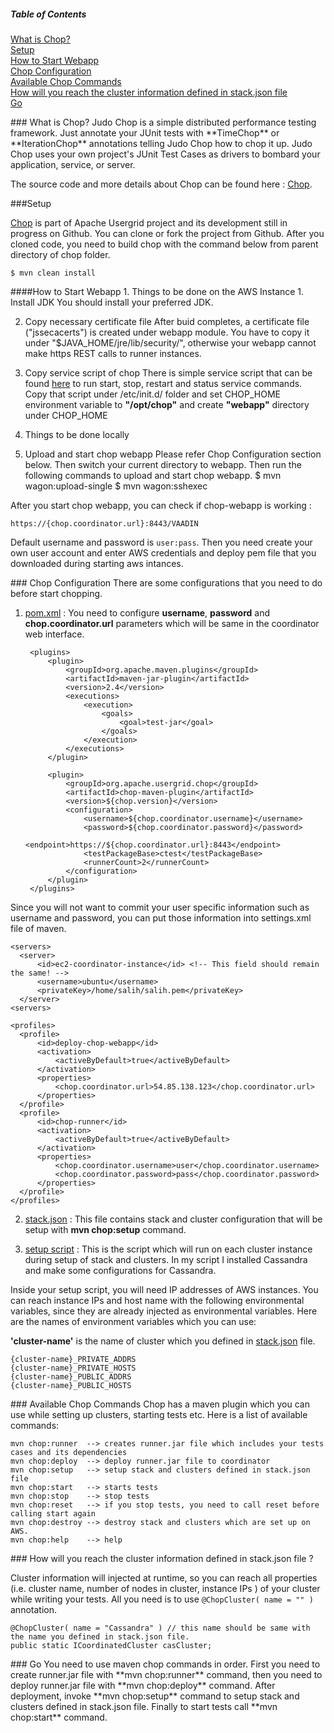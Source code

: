 ##### Table of Contents  
[What is Chop?](#whatis)  
[Setup](#setup)  
[How to Start Webapp](#start)  
[Chop Configuration](#config)  
[Available Chop Commands](#commands)  
[How will you reach the cluster information defined in stack.json file](#stack.json)  
[Go](#go)


<a name="whatis"/>
### What is Chop?
Judo Chop is a simple distributed performance testing framework. Just annotate your JUnit tests with **TimeChop** or **IterationChop** annotations telling Judo Chop how to chop it up. Judo Chop uses your own project's JUnit Test Cases as drivers to bombard your application, service, or server.

The source code and more details about Chop can be found here : [Chop](https://github.com/usergrid/usergrid/tree/two-dot-o/chop).  

<a name="setup"/>
###Setup

[Chop](https://github.com/usergrid/usergrid/tree/two-dot-o) is part of Apache Usergrid project and its development still in progress on Github.
You can clone or fork the project from Github. After you cloned code, you need to build chop with the command below from parent directory of chop folder.
  
    $ mvn clean install
 
<a name="start"/>   
####How to Start Webapp
1. Things to be done on the AWS Instance
  1. Install JDK
You should install your preferred JDK.

  2. Copy necessary certificate file
After buid completes, a certificate file ("jssecacerts") is created under webapp module. You have to copy it under "$JAVA_HOME/jre/lib/security/", otherwise your webapp cannot make https REST calls to runner instances.

  3. Copy service script of chop 
There is simple service script that can be found [here](https://github.com/salihkardan/ChoppedCassandraTests/blob/master/src/main/resources/chop-webapp) to run start, stop, restart and status service commands. Copy that script under /etc/init.d/ folder and set CHOP_HOME environment variable to **"/opt/chop"** and create **"webapp"** directory under CHOP_HOME

2. Things to be done locally
  1. Upload and start chop webapp 
Please refer Chop Configuration section below. Then switch your current directory to webapp. Then run the following commands to upload and start chop webapp. 
    $ mvn wagon:upload-single
    $ mvn wagon:sshexec

After you start chop webapp, you can check if chop-webapp is working :

    https://{chop.coordinator.url}:8443/VAADIN
Default username and password is `user:pass`. Then you need create your own user account and enter AWS credentials and deploy pem file that you downloaded during starting aws intances. 

<a name="config"/>
### Chop Configuration
There are some configurations that you need to do before start chopping. 

1) [pom.xml](https://github.com/salihkardan/ChoppedCassandraTests/blob/master/pom.xml) : You need to configure **username**, **password** and **chop.coordinator.url** parameters which will be same in the coordinator web interface. 
        
        <plugins>
            <plugin>
                <groupId>org.apache.maven.plugins</groupId>
                <artifactId>maven-jar-plugin</artifactId>
                <version>2.4</version>
                <executions>
                    <execution>
                        <goals>
                            <goal>test-jar</goal>
                        </goals>
                    </execution>
                </executions>
            </plugin>

            <plugin>
                <groupId>org.apache.usergrid.chop</groupId>
                <artifactId>chop-maven-plugin</artifactId>
                <version>${chop.version}</version>
                <configuration>
                    <username>${chop.coordinator.username}</username>
                    <password>${chop.coordinator.password}</password>
                    <endpoint>https://${chop.coordinator.url}:8443</endpoint>
                    <testPackageBase>ctest</testPackageBase>
                    <runnerCount>2</runnerCount>
                </configuration>
            </plugin>
        </plugins>

Since you will not want to commit your user specific information such as username and password, you can put those information into settings.xml file of maven.

    <servers>
      <server>
          <id>ec2-coordinator-instance</id> <!-- This field should remain the same! -->
          <username>ubuntu</username>
          <privateKey>/home/salih/salih.pem</privateKey>
      </server>
    <servers>

    <profiles>
      <profile>
          <id>deploy-chop-webapp</id>
          <activation>
              <activeByDefault>true</activeByDefault>
          </activation>
          <properties>
              <chop.coordinator.url>54.85.138.123</chop.coordinator.url>
          </properties>
      </profile>
      <profile>
          <id>chop-runner</id>
          <activation>
              <activeByDefault>true</activeByDefault>
          </activation>
          <properties>
              <chop.coordinator.username>user</chop.coordinator.username>
              <chop.coordinator.password>pass</chop.coordinator.password>
          </properties>
      </profile> 
    </profiles>

2) [stack.json](https://github.com/salihkardan/ChoppedCassandraTests/blob/master/src/main/resources/stack.json) : This file contains stack and cluster configuration that will be setup with **mvn chop:setup** command.

3) [setup script](https://github.com/salihkardan/ChoppedCassandraTests/blob/master/src/main/resources/install_cassandra.sh) : This is the script which will run on each cluster instance during setup of stack and clusters. In my script I installed Cassandra and make some configurations for Cassandra.  

Inside your setup script, you will need IP addresses of AWS instances. You can reach instance IPs and host name with the following environmental variables, since they are already injected as environmental variables. Here are the names of environment variables which you can use:   

**'cluster-name'** is the name of cluster which you defined in [stack.json](https://github.com/salihkardan/ChoppedCassandraTests/blob/master/src/main/resources/stack.json) file.

    {cluster-name}_PRIVATE_ADDRS
    {cluster-name}_PRIVATE_HOSTS
    {cluster-name}_PUBLIC_ADDRS
    {cluster-name}_PUBLIC_HOSTS 

<a name="commands"/>
### Available Chop Commands
Chop has a maven plugin which you can use while setting up clusters, starting tests etc.
Here is a list of available commands: 


    mvn chop:runner  --> creates runner.jar file which includes your tests cases and its dependencies
    mvn chop:deploy  --> deploy runner.jar file to coordinator
    mvn chop:setup   --> setup stack and clusters defined in stack.json file
    mvn chop:start   --> starts tests
    mvn chop:stop    --> stop tests
    mvn chop:reset   --> if you stop tests, you need to call reset before calling start again
    mvn chop:destroy --> destroy stack and clusters which are set up on AWS. 
    mvn chop:help    --> help

<a name="stack.json"/>
### How will you reach the cluster information defined in stack.json file ?

Cluster information will injected at runtime, so you can reach all properties (i.e. cluster name, number of nodes in cluster, instance IPs ) of your cluster while writing your tests.  All you need is to use `@ChopCluster( name = "" )` annotation. 

    @ChopCluster( name = "Cassandra" ) // this name should be same with the name you defined in stack.json file.
    public static ICoordinatedCluster casCluster;

<a name="go"/>
### Go
You need to use maven chop commands in order. First you need to create runner.jar file with **mvn chop:runner** command, then you need to deploy runner.jar file with **mvn chop:deploy** command. After deployment, invoke **mvn chop:setup** command to setup stack and clusters defined in stack.json file. Finally to start tests call **mvn chop:start** command. 
